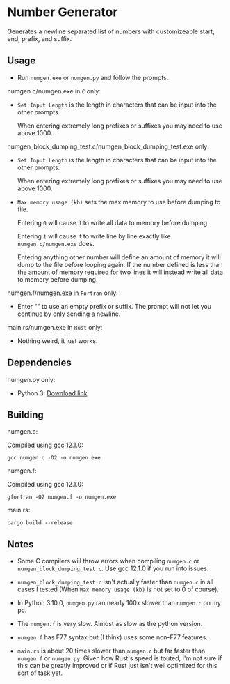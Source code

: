 # Number Generator

Generates a newline separated list of numbers with customizeable start, end, prefix, and suffix.

## Usage

- Run `numgen.exe` or `numgen.py` and follow the prompts.

numgen.c/numgen.exe in `C` only:

- `Set Input Length` is the length in characters that can be input into the other prompts. 

    When entering extremely long prefixes or suffixes you may need to use above 1000.

numgen_block_dumping_test.c/numgen_block_dumping_test.exe only:

- `Set Input Length` is the length in characters that can be input into the other prompts. 

    When entering extremely long prefixes or suffixes you may need to use above 1000.

- `Max memory usage (kb)` sets the max memory to use before dumping to file.

    Entering `0` will cause it to write all data to memory before dumping.

    Entering `1` will cause it to write line by line exactly like `numgen.c/numgen.exe` does.

    Entering anything other number will define an amount of memory it will dump to the file before looping again. If the number defined is less than the amount of memory required for two lines it will instead write all data to memory before dumping.

numgen.f/numgen.exe in `Fortran` only:

- Enter "" to use an empty prefix or suffix. The prompt will not let you continue by only sending a newline.

main.rs/numgen.exe in `Rust` only:

- Nothing weird, it just works.

## Dependencies

numgen.py only:

- Python 3: [Download link](https://www.python.org/downloads/)

## Building

numgen.c:

Compiled using gcc 12.1.0:

```
gcc numgen.c -O2 -o numgen.exe
```

numgen.f:

Compiled using gcc 12.1.0:

```
gfortran -O2 numgen.f -o numgen.exe
```

main.rs:

```
cargo build --release
```

## Notes

- Some C compilers will throw errors when compiling `numgen.c` or `numgen_block_dumping_test.c`. Use gcc 12.1.0 if you run into issues.

- `numgen_block_dumping_test.c` isn't actually faster than `numgen.c` in all cases I tested (When `Max memory usage (kb)` is not set to 0 of course).

- In Python 3.10.0, `numgen.py` ran nearly 100x slower than `numgen.c` on my pc.

- The `numgen.f` is very slow. Almost as slow as the python version.

- `numgen.f` has F77 syntax but (I think) uses some non-F77 features.

- `main.rs` is about 20 times slower than `numgen.c` but far faster than `numgen.f` or `numgen.py`. Given how Rust's speed is touted, I'm not sure if this can be greatly improved or if Rust just isn't well optimized for this sort of task yet.
